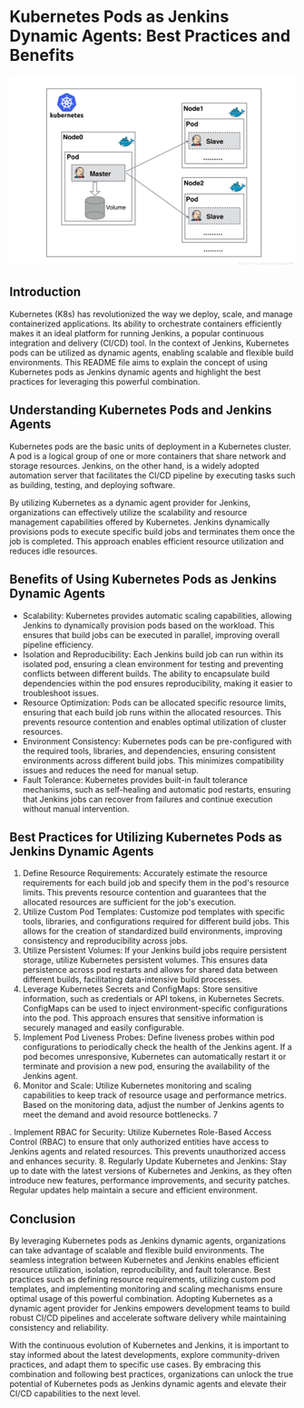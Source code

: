 # Kubernetes Pods as Jenkins Dynamic Agents: Best Practices and Benefits

![alt text](https://github.com/AkshayGarad/Kubernetes-Pods-as-Jenkins-Dynamic-Agents/blob/main/1_aukSHPUQPrQxEvfUWbvKHw.png)

## Introduction
Kubernetes (K8s) has revolutionized the way we deploy, scale, and manage containerized applications. Its ability to orchestrate containers efficiently makes it an ideal platform for running Jenkins, a popular continuous integration and delivery (CI/CD) tool. In the context of Jenkins, Kubernetes pods can be utilized as dynamic agents, enabling scalable and flexible build environments. This README file aims to explain the concept of using Kubernetes pods as Jenkins dynamic agents and highlight the best practices for leveraging this powerful combination.

## Understanding Kubernetes Pods and Jenkins Agents
Kubernetes pods are the basic units of deployment in a Kubernetes cluster. A pod is a logical group of one or more containers that share network and storage resources. Jenkins, on the other hand, is a widely adopted automation server that facilitates the CI/CD pipeline by executing tasks such as building, testing, and deploying software.

By utilizing Kubernetes as a dynamic agent provider for Jenkins, organizations can effectively utilize the scalability and resource management capabilities offered by Kubernetes. Jenkins dynamically provisions pods to execute specific build jobs and terminates them once the job is completed. This approach enables efficient resource utilization and reduces idle resources.

## Benefits of Using Kubernetes Pods as Jenkins Dynamic Agents
- Scalability: Kubernetes provides automatic scaling capabilities, allowing Jenkins to dynamically provision pods based on the workload. This ensures that build jobs can be executed in parallel, improving overall pipeline efficiency.
- Isolation and Reproducibility: Each Jenkins build job can run within its isolated pod, ensuring a clean environment for testing and preventing conflicts between different builds. The ability to encapsulate build dependencies within the pod ensures reproducibility, making it easier to troubleshoot issues.
- Resource Optimization: Pods can be allocated specific resource limits, ensuring that each build job runs within the allocated resources. This prevents resource contention and enables optimal utilization of cluster resources.
- Environment Consistency: Kubernetes pods can be pre-configured with the required tools, libraries, and dependencies, ensuring consistent environments across different build jobs. This minimizes compatibility issues and reduces the need for manual setup.
- Fault Tolerance: Kubernetes provides built-in fault tolerance mechanisms, such as self-healing and automatic pod restarts, ensuring that Jenkins jobs can recover from failures and continue execution without manual intervention.

## Best Practices for Utilizing Kubernetes Pods as Jenkins Dynamic Agents
1. Define Resource Requirements: Accurately estimate the resource requirements for each build job and specify them in the pod's resource limits. This prevents resource contention and guarantees that the allocated resources are sufficient for the job's execution.
2. Utilize Custom Pod Templates: Customize pod templates with specific tools, libraries, and configurations required for different build jobs. This allows for the creation of standardized build environments, improving consistency and reproducibility across jobs.
3. Utilize Persistent Volumes: If your Jenkins build jobs require persistent storage, utilize Kubernetes persistent volumes. This ensures data persistence across pod restarts and allows for shared data between different builds, facilitating data-intensive build processes.
4. Leverage Kubernetes Secrets and ConfigMaps: Store sensitive information, such as credentials or API tokens, in Kubernetes Secrets. ConfigMaps can be used to inject environment-specific configurations into the pod. This approach ensures that sensitive information is securely managed and easily configurable.
5. Implement Pod Liveness Probes: Define liveness probes within pod configurations to periodically check the health of the Jenkins agent. If a pod becomes unresponsive, Kubernetes can automatically restart it or terminate and provision a new pod, ensuring the availability of the Jenkins agent.
6. Monitor and Scale: Utilize Kubernetes monitoring and scaling capabilities to keep track of resource usage and performance metrics. Based on the monitoring data, adjust the number of Jenkins agents to meet the demand and avoid resource bottlenecks.
7

. Implement RBAC for Security: Utilize Kubernetes Role-Based Access Control (RBAC) to ensure that only authorized entities have access to Jenkins agents and related resources. This prevents unauthorized access and enhances security.
8. Regularly Update Kubernetes and Jenkins: Stay up to date with the latest versions of Kubernetes and Jenkins, as they often introduce new features, performance improvements, and security patches. Regular updates help maintain a secure and efficient environment.

## Conclusion
By leveraging Kubernetes pods as Jenkins dynamic agents, organizations can take advantage of scalable and flexible build environments. The seamless integration between Kubernetes and Jenkins enables efficient resource utilization, isolation, reproducibility, and fault tolerance. Best practices such as defining resource requirements, utilizing custom pod templates, and implementing monitoring and scaling mechanisms ensure optimal usage of this powerful combination. Adopting Kubernetes as a dynamic agent provider for Jenkins empowers development teams to build robust CI/CD pipelines and accelerate software delivery while maintaining consistency and reliability.

With the continuous evolution of Kubernetes and Jenkins, it is important to stay informed about the latest developments, explore community-driven practices, and adapt them to specific use cases. By embracing this combination and following best practices, organizations can unlock the true potential of Kubernetes pods as Jenkins dynamic agents and elevate their CI/CD capabilities to the next level.